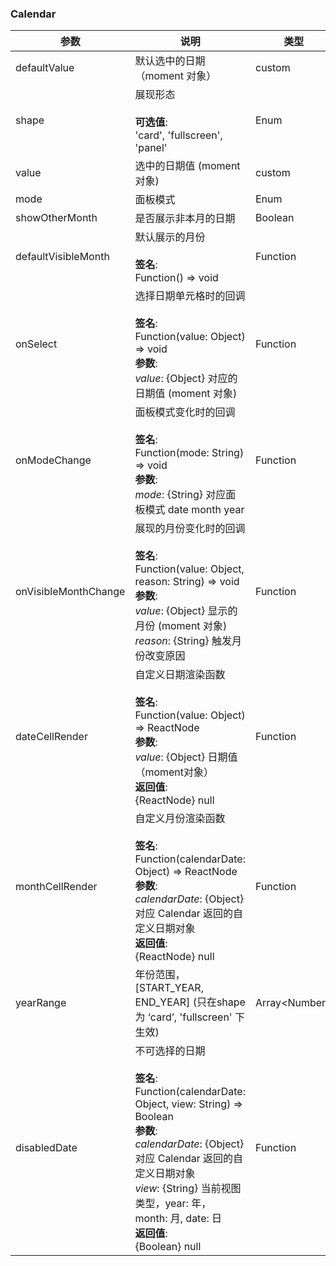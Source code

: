 ### Calendar

| 参数                   | 说明                                                                                                                                                                                                                                      | 类型               | 默认值                   |
| -------------------- | --------------------------------------------------------------------------------------------------------------------------------------------------------------------------------------------------------------------------------------- | ---------------- | --------------------- |
| defaultValue         | 默认选中的日期（moment 对象）                                                                                                                                                                                                                      | custom           | -                     |
| shape                | 展现形态<br/><br/>**可选值**:<br/>'card', 'fullscreen', 'panel'                                                                                                                                                                                   | Enum             | 'fullscreen'          |
| value                | 选中的日期值 (moment 对象)                                                                                                                                                                                                                      | custom           | -                     |
| mode                 | 面板模式                                                                                                                                                                                                                                    | Enum             | -                     |
| showOtherMonth       | 是否展示非本月的日期                                                                                                                                                                                                                              | Boolean          | true                  |
| defaultVisibleMonth  | 默认展示的月份<br/><br/>**签名**:<br/>Function() => void                                                                                                                                                                                            | Function         | -                     |
| onSelect             | 选择日期单元格时的回调<br/><br/>**签名**:<br/>Function(value: Object) => void<br/>**参数**:<br/>*value*: {Object} 对应的日期值 (moment 对象)                                                                                                                        | Function         | func.noop             |
| onModeChange         | 面板模式变化时的回调<br/><br/>**签名**:<br/>Function(mode: String) => void<br/>**参数**:<br/>*mode*: {String} 对应面板模式 date month year                                                                                                                       | Function         | func.noop             |
| onVisibleMonthChange | 展现的月份变化时的回调<br/><br/>**签名**:<br/>Function(value: Object, reason: String) => void<br/>**参数**:<br/>*value*: {Object} 显示的月份 (moment 对象)<br/>*reason*: {String} 触发月份改变原因                                                                          | Function         | func.noop             |
| dateCellRender       | 自定义日期渲染函数<br/><br/>**签名**:<br/>Function(value: Object) => ReactNode<br/>**参数**:<br/>*value*: {Object} 日期值（moment对象）<br/>**返回值**:<br/>{ReactNode} null<br/>                                                                                      | Function         | value => value.date() |
| monthCellRender      | 自定义月份渲染函数<br/><br/>**签名**:<br/>Function(calendarDate: Object) => ReactNode<br/>**参数**:<br/>*calendarDate*: {Object} 对应 Calendar 返回的自定义日期对象<br/>**返回值**:<br/>{ReactNode} null<br/>                                                               | Function         | -                     |
| yearRange            | 年份范围，\[START_YEAR, END_YEAR] (只在shape 为 ‘card’, 'fullscreen' 下生效)                                                                                                                                                                       | Array\<Number> | -                     |
| disabledDate         | 不可选择的日期<br/><br/>**签名**:<br/>Function(calendarDate: Object, view: String) => Boolean<br/>**参数**:<br/>*calendarDate*: {Object} 对应 Calendar 返回的自定义日期对象<br/>*view*: {String} 当前视图类型，year: 年， month: 月, date: 日<br/>**返回值**:<br/>{Boolean} null<br/> | Function         | -                     |
